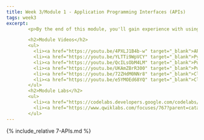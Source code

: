 ```yaml
---
title: Week 3/Module 1 - Application Programming Interfaces (APIs)
tags: week3
excerpt: 
        <p>By the end of this module, you'll gain experience with using APIs in various formats and incarnations.</p>

        <h2>Module Videos</h2>
        <ul>
          <li><a href="https://youtu.be/4PXLJ1B4b-w" target="_blank">APIs / REST / Cloud Endpoints Overview [12:33]</a></li>
          <li><a href="https://youtu.be/YLTTi9WpVCY" target="_blank">Python / Flask RESTful calls [11:18]</a></li>
          <li><a href="https://youtu.be/QcILsObM4LM" target="_blank">Pub/Sub Overview [11:45]</a></li>
          <li><a href="https://youtu.be/UKAmZBrR300" target="_blank">Pub/Sub Demo [21:08]</a></li>
          <li><a href="https://youtu.be/72ZHdM0NNr8" target="_blank">Cloud Endpoints Demo (1/2) [14:50]</a></li>
          <li><a href="https://youtu.be/e5YMOEd68YQ" target="_blank">Cloud Endpoints Demo (2/2) [20:19]</a></li>
        </ul>
        <h2>Module Labs</h2>
        <ul>
          <li><a href="https://codelabs.developers.google.com/codelabs/cloud-springboot-cloudshell" target="_blank">Build a simple RESTful API (see Blackboard for manual)</a></li>
          <li><a href="https://www.qwiklabs.com/focuses/767?parent=catalog" target="_blank">Qwiklab - Cloud Endpoints- Qwik Start (GSP164) [1 credit]</a></li>
        </ul>
---  
```


{% include_relative 7-APIs.md %}